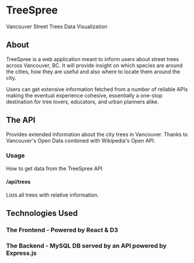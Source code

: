 # TreeSpree

Vancouver Street Trees Data Visualization

## About

TreeSpree is a web application meant to inform users about street trees across Vancouver, BC. It will provide insight on which species are around the cities, how they are useful and also where to locate them around the city.<br>

Users can get extensive information fetched from a number of reliable APIs making the eventual experience cohesive, essentially a one-stop destination for tree lovers, educators, and urban planners alike. <br>

## The API

Provides extended information about the city trees in Vancouver. Thanks to Vancouver's Open Data combined with Wikipedia's Open API.

### Usage

How to get data from the TreeSpree API

#### /api/trees

Lists all trees with relative information.

## Technologies Used

### The Frontend - Powered by React & D3

### The Backend - MySQL DB served by an API powered by Express.js

<!--
## The Team -->
